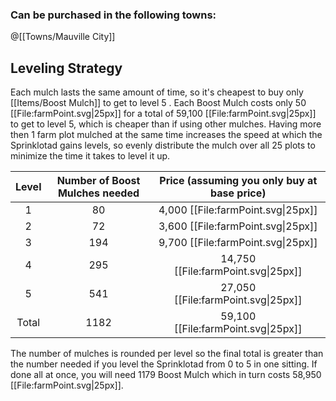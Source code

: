 ### Can be purchased in the following towns:
@[[Towns/Mauville City]]
## Leveling Strategy
Each mulch lasts the same amount of time, so it's cheapest to buy only [[Items/Boost Mulch]] to get to level 5 . Each Boost Mulch costs only 50 [[File:farmPoint.svg\|25px]] for a total of 59,100 [[File:farmPoint.svg\|25px]] to get to level 5, which is cheaper than if using other mulches. Having more then 1 farm plot mulched at the same time increases the speed at which the Sprinklotad gains levels, so evenly distribute the mulch over all 25 plots to minimize the time it takes to level it up.

Level | Number of Boost Mulches needed | Price (assuming you only buy at base price) |
:---: | :---: | :---:
1 | 80 | 4,000 [[File:farmPoint.svg\|25px]]
2 | 72 | 3,600 [[File:farmPoint.svg\|25px]]
3 | 194 | 9,700 [[File:farmPoint.svg\|25px]]
4 | 295 | 14,750 [[File:farmPoint.svg\|25px]]
5 | 541 | 27,050 [[File:farmPoint.svg\|25px]]
Total|1182| 59,100 [[File:farmPoint.svg\|25px]]

The number of mulches is rounded per level so the final total is greater than the number needed if you level the Sprinklotad from 0 to 5 in one sitting. If done all at once, you will need 1179 Boost Mulch which in turn costs 58,950 [[File:farmPoint.svg\|25px]].
